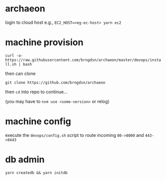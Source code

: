 # archaeon

login to cloud host e.g., `EC2_HOST=<eg-ec-host> yarn ec2`

# machine provision

```curl -o- https://raw.githubusercontent.com/brngdsn/archaeon/master/devops/install.sh | bash```

then can clone

```git clone https://github.com/brngdsn/archaeon```

then `cd` into repo to continue...

(you may have to `nvm use <some-version>` or relog)

# machine config

execute the `devops/config.sh` script to route incoming `80->8000` and `443->8443`

# db admin

```yarn createdb && yarn initdb```